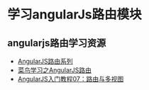 # 学习angularJs路由模块

## angularjs路由学习资源
- [AngularJS路由系列](http://www.cnblogs.com/darrenji/p/4981008.html)
- [菜鸟学习之AngularJS路由](http://www.runoob.com/angularjs/angularjs-routing.html)
- [AngularJS入门教程07：路由与多视图](http://www.angularjs.cn/A00a)
